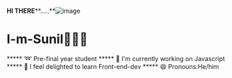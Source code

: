 **HI THERE****.....**![image](https://user-images.githubusercontent.com/52208411/123121817-1c810380-d463-11eb-8964-5b34ffc2d9c1.png)


# I-m-Sunil🙋🏻‍♂️

***** ➿ Pre-final year student
***** 🔰 I'm currently working on Javascript
***** 🔭 I feel delighted to learn Front-end-dev
***** 😄 Pronouns:He/him
